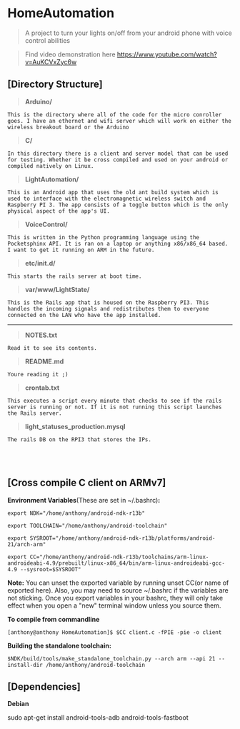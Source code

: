 # HomeAutomation
> A project to turn your lights on/off from your android phone with voice control abilities 

> Find video demonstration here https://www.youtube.com/watch?v=AuKCVxZyc6w

## [Directory Structure]

> **Arduino/**

`This is the directory where all of the code for the micro conroller goes. I have an ethernet and wifi server which will work on either the wireless breakout board or the Arduino`

> **C/**

`In this directory there is a client and server model that can be used for testing. Whether it be cross compiled and used on your android or compiled natively on Linux.`

> **LightAutomation/**

`This is an Android app that uses the old ant build system which is used to interface with the electromagnetic wireless switch and Raspberry PI 3. The app consists of a toggle button which is the only physical aspect of the app's UI.`

> **VoiceControl/**	

`This is written in the Python programming language using the Pocketsphinx API. It is ran on a laptop or anything x86/x86_64 based. I want to get it running on ARM in the future.`

> **etc/init.d/**

`This starts the rails server at boot time.`

> **var/www/LightState/**

`This is the Rails app that is housed on the Raspberry PI3. This handles the incoming signals and redistributes them to everyone connected on the LAN who have the app installed.`

---

> **NOTES.txt**

`Read it to see its contents.`

> **README.md**

`Youre reading it ;)`

> **crontab.txt**

`This executes a script every minute that checks to see if the rails server is running or not. If it is not running this script launches the Rails server.`

> **light_statuses_production.mysql**

`The rails DB on the RPI3 that stores the IPs.`

<br></br>
## [Cross compile C client on ARMv7]

**Environment Variables**(These are set in ~/.bashrc)**:**

`export NDK="/home/anthony/android-ndk-r13b"`

`export TOOLCHAIN="/home/anthony/android-toolchain"`

`export SYSROOT="/home/anthony/android-ndk-r13b/platforms/android-21/arch-arm"`

`export CC="/home/anthony/android-ndk-r13b/toolchains/arm-linux-androideabi-4.9/prebuilt/linux-x86_64/bin/arm-linux-androideabi-gcc-4.9 --sysroot=$SYSROOT"`

**Note:** 
You can unset the exported variable by running unset CC(or name of exported here). Also, you may need to source ~/.bashrc if the variables are not sticking. Once you export variables in your bashrc, they will only take effect when you open a "new" terminal window unless you source them.

**To compile from commandline**

`[anthony@anthony HomeAutomation]$ $CC client.c -fPIE -pie -o client`

**Building the standalone toolchain:**

`$NDK/build/tools/make_standalone_toolchain.py --arch arm --api 21 --install-dir /home/anthony/android-toolchain`
  
## [Dependencies]

**Debian**

sudo apt-get install android-tools-adb android-tools-fastboot

